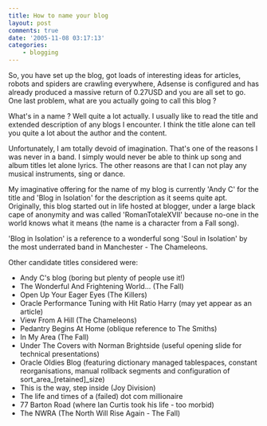 ```yaml
---
title: How to name your blog
layout: post
comments: true
date: '2005-11-08 03:17:13'
categories:
    - blogging
---
```

So, you have set up the blog, got loads of interesting ideas for
articles, robots and spiders are crawling everywhere, Adsense is
configured and has already produced a massive return of 0.27USD and
you are all set to go. One last problem, what are you actually going
to call this blog ?

What's in a name ? Well quite a lot actually. I usually like to read
the title and extended description of any blogs I encounter. I think
the title alone can tell you quite a lot about the author and the
content.

Unfortunately, I am totally devoid of imagination. That's one of the
reasons I was never in a band. I simply would never be able to think
up song and album titles let alone lyrics. The other reasons are that
I can not play any musical instruments, sing or dance.

My imaginative offering for the name of my blog is currently 'Andy C'
for the title and 'Blog in Isolation' for the description as it seems
quite apt. Originally, this blog started out in life hosted at
blogger, under a large black cape of anonymity and was called
'RomanTotaleXVII' because no-one in the world knows what it means (the
name is a character from a Fall song).

'Blog in Isolation' is a reference to a wonderful song 'Soul in
Isolation' by the most underrated band in Manchester - The Chameleons.

Other candidate titles considered were:

-   Andy C's blog (boring but plenty of people use it!)
-   The Wonderful And Frightening World... (The Fall)
-   Open Up Your Eager Eyes (The Killers)
-   Oracle Performance Tuning with Hit Ratio Harry (may yet appear as an
    article)
-   View From A Hill (The Chameleons)
-   Pedantry Begins At Home (oblique reference to The Smiths)
-   In My Area (The Fall)
-   Under The Covers with Norman Brightside (useful opening slide for
    technical presentations)
-   Oracle Oldies Blog (featuring dictionary managed tablespaces,
    constant reorganisations, manual rollback segments and configuration
    of sort\_area\_[retained]\_size)
-   This is the way, step inside (Joy Division)
-   The life and times of a (failed) dot com millionaire
-   77 Barton Road (where Ian Curtis took his life - too morbid)
-   The NWRA (The North Will Rise Again - The Fall)

